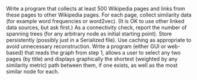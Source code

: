 Write a program that collects at least 500 Wikipedia pages and links from these pages to other Wikipedia pages. For each page, collect similarity data 
(for example word frequencies or word2vec). (It is OK to use other linked data sources, but ask first.) As a connectivity check, report the number of 
spanning trees (for any arbitrary node as initial starting point). Store persistently (possibly just in a Serialized file). Use caching as appropriate to 
avoid unnecessary reconstruction. Write a program (either GUI or web-based) that reads the graph from step 1, allows a user to select any two pages (by title)
and displays graphically the shortest (weighted by any similarity metric) path between them, if one exists, as well as the most similar node for each.
